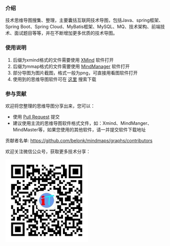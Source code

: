 ### 介绍

技术思维导图搜集、整理，主要囊括互联网技术导图，包括Java、spring框架、Spring Boot、Spring Cloud、MyBatis框架、MySQL、MQ、技术架构、前端技术、面试题目等等，并在不断增加更多优质的技术导图。

### 使用说明

1. 后缀为xmind格式的文件需要使用 [XMind](https://www.xmind.cn/) 软件打开
2. 后缀为mmap格式的文件需要使用 [MindManager](https://www.mindmanager.cn/) 软件打开
3. 部分导图为图片截图，格式一般为png，可直接用看图软件打开
4. 使用到的思维导图软件可在 [这里](http://www.koobyte.com/categories/tool/) 搜索下载

### 参与贡献

欢迎将您整理的思维导图分享出来，您可以：

* 使用 [Pull Request](https://github.com/belonk/mindmaps/pulls) 提交
* 建议使用主流的思维导图软件格式文件，如：Xmind、MindManger、MindMaster等，如果您使用的其他软件，请一并提交软件下载地址

贡献者名单: https://github.com/belonk/mindmaps/graphs/contributors

欢迎关注微信公众号，获取更多技术分享：

![微信公众号](./wx.png)